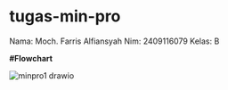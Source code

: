 # tugas-min-pro
Nama: Moch. Farris Alfiansyah Nim: 2409116079 Kelas: B

**#Flowchart**

![minpro1 drawio](https://github.com/user-attachments/assets/579eff7b-fcc0-49c4-9211-0cc664716222)
